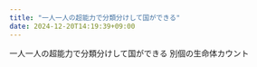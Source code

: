 ```yaml
---
title: "一人一人の超能力で分類分けして国ができる"
date: 2024-12-20T14:19:39+09:00
---
```

一人一人の超能力で分類分けして国ができる
別個の生命体カウント
